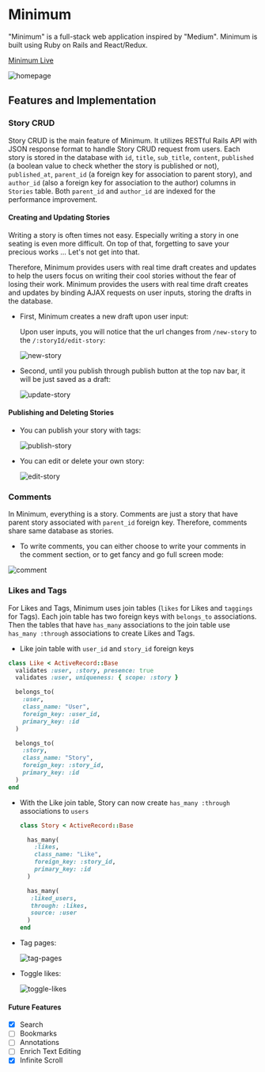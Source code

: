 # Minimum

"Minimum" is a full-stack web application inspired by "Medium". Minimum is built using Ruby on Rails and React/Redux.

[Minimum Live][minimum]

[minimum]: http://www.minimum-story.us

<img src="./screenshots/home-page.gif" alt="homepage"/>

## Features and Implementation

### Story CRUD

  Story CRUD is the main feature of Minimum. It utilizes RESTful Rails API with JSON response format to handle Story CRUD request from users. Each story is stored in the database with `id`, `title`, `sub_title`, `content`, `published` (a boolean value to check whether the story is published or not), `published_at`, `parent_id` (a foreign key for association to parent story), and `author_id` (also a foreign key for association to the author) columns in `Stories` table. Both `parent_id` and `author_id` are indexed for the performance improvement.

  #### Creating and Updating Stories

  Writing a story is often times not easy. Especially writing a story in one seating is even more difficult. On top of that, forgetting to save your precious works ... Let's not get into that.

  Therefore, Minimum provides users with real time draft creates and updates to help the users focus on writing their cool stories without the fear of losing their work.
  Minimum provides the users with real time draft creates and updates by binding AJAX requests on user inputs, storing the drafts in the database.

  - First, Minimum creates a new draft upon user input:

    Upon user inputs, you will notice that the url changes from `/new-story` to the `/:storyId/edit-story`:

    <img src="./screenshots/new-story.gif" alt="new-story"/>

  - Second, until you publish through publish button at the top nav bar, it will be just saved as a draft:

    <img src="./screenshots/update-story.gif" alt="update-story"/>

#### Publishing and Deleting Stories

  - You can publish your story with tags:

    <img src="./screenshots/publish-story.gif" alt="publish-story"/>

  - You can edit or delete your own story:

    <img src="./screenshots/edit-story.gif" alt="edit-story"/>

### Comments

  In Minimum, everything is a story. Comments are just a story that have parent story associated with `parent_id` foreign key. Therefore, comments share same database as stories.

  - To write comments, you can either choose to write your comments in the comment section, or to get fancy and go full screen mode:

  <img src="./screenshots/comment.gif" alt="comment"/>

### Likes and Tags

  For Likes and Tags, Minimum uses join tables (`likes` for Likes and `taggings` for Tags). Each join table has two foreign keys with `belongs_to` associations. Then the tables that have `has_many` associations to the join table use `has_many :through` associations to create Likes and Tags.

- Like join table with `user_id` and `story_id` foreign keys
```Ruby
class Like < ActiveRecord::Base
  validates :user, :story, presence: true
  validates :user, uniqueness: { scope: :story }

  belongs_to(
    :user,
    class_name: "User",
    foreign_key: :user_id,
    primary_key: :id
  )

  belongs_to(
    :story,
    class_name: "Story",
    foreign_key: :story_id,
    primary_key: :id
  )
end
```

- With the Like join table, Story can now create `has_many :through` associations to `users`

  ```Ruby
  class Story < ActiveRecord::Base

    has_many(
      :likes,
      class_name: "Like",
      foreign_key: :story_id,
      primary_key: :id
    )

    has_many(
     :liked_users,
     through: :likes,
     source: :user
    )
  end
  ```

- Tag pages:

  <img src="./screenshots/tag-pages.gif" alt="tag-pages"/>

- Toggle likes:

  <img src="./screenshots/toggle-likes.gif" alt="toggle-likes"/>

#### Future Features

- [X] Search
- [ ] Bookmarks
- [ ] Annotations
- [ ] Enrich Text Editing
- [X] Infinite Scroll
